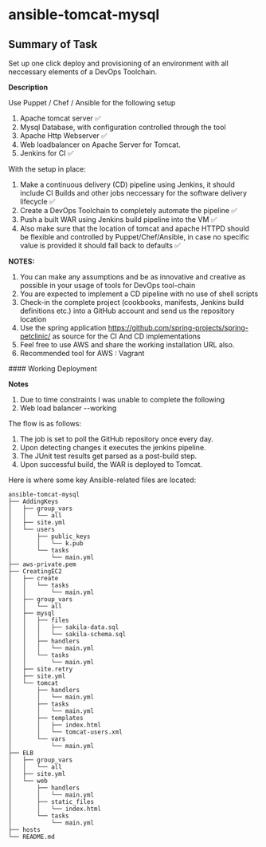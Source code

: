 ansible-tomcat-mysql                 
================

## Summary of Task ##

Set up one click deploy and provisioning of an environment with all neccessary elements of a DevOps Toolchain.

**Description**

Use Puppet / Chef / Ansible for the following setup

1. Apache tomcat server :white_check_mark: 
2. Mysql Database, with configuration controlled through the tool
3. Apache Http Webserver :white_check_mark: 
4. Web loadbalancer on Apache Server for Tomcat. 
5. Jenkins for CI :white_check_mark: 
 
With the setup in place:

1. Make a continuous delivery (CD) pipeline using Jenkins, it should include CI Builds and other jobs neccessary for the software delivery lifecycle :white_check_mark: 
2. Create a DevOps Toolchain to completely automate the pipeline :white_check_mark: 
3. Push a built WAR using Jenkins build pipeline into the VM :white_check_mark: 
4. Also make sure that the location of tomcat and apache HTTPD should be flexible and controlled by Puppet/Chef/Ansible, in case no specific value is provided it should fall back to defaults :white_check_mark: 
 
**NOTES:**
 
1. You can make any assumptions and be as innovative and creative as possible in your usage of tools for DevOps tool-chain
2. You are expected to implement a CD pipeline with no use of shell scripts
3. Check-in the complete project (cookbooks, manifests, Jenkins build definitions etc.) into a GitHub account and send us the repository location
4. Use the spring application https://github.com/spring-projects/spring-petclinic/ as source for the CI And CD implementations
5. Feel free to use AWS and share the working installation URL also.
6. Recommended tool for AWS : Vagrant

<a name="workingdeployment"/>
#### Working Deployment

**Notes**

1. Due to time constraints I was unable to complete the following
  1. Web load balancer  --working


The flow is as follows:

1. The job is set to poll the GitHub repository once every day.
2. Upon detecting changes it executes the jenkins pipeline.
3. The JUnit test results get parsed as a post-build step.
4. Upon successful build, the WAR is deployed to Tomcat.

Here is where some key Ansible-related files are located:

```
ansible-tomcat-mysql
├── AddingKeys
│   ├── group_vars
│   │   └── all
│   ├── site.yml
│   └── users
│       ├── public_keys
│       │   └── k.pub
│       └── tasks
│           └── main.yml
├── aws-private.pem
├── CreatingEC2
│   ├── create
│   │   └── tasks
│   │       └── main.yml
│   ├── group_vars
│   │   └── all
│   ├── mysql
│   │   ├── files
│   │   │   ├── sakila-data.sql
│   │   │   └── sakila-schema.sql
│   │   ├── handlers
│   │   │   └── main.yml
│   │   └── tasks
│   │       └── main.yml
│   ├── site.retry
│   ├── site.yml
│   └── tomcat
│       ├── handlers
│       │   └── main.yml
│       ├── tasks
│       │   └── main.yml
│       ├── templates
│       │   ├── index.html
│       │   └── tomcat-users.xml
│       └── vars
│           └── main.yml
├── ELB
│   ├── group_vars
│   │   └── all
│   ├── site.yml
│   └── web
│       ├── handlers
│       │   └── main.yml
│       ├── static_files
│       │   └── index.html
│       └── tasks
│           └── main.yml
├── hosts
└── README.md

```
